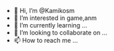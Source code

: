 - 👋 Hi, I’m @Kamikosm
- 👀 I’m interested in game,anm
- 🌱 I’m currently learning ...
- 💞️ I’m looking to collaborate on ...
- 📫 How to reach me ...

<!---
Kamikosm/Kamikosm is a ✨ special ✨ repository because its `README.md` (this file) appears on your GitHub profile.
You can click the Preview link to take a look at your changes.
--->
